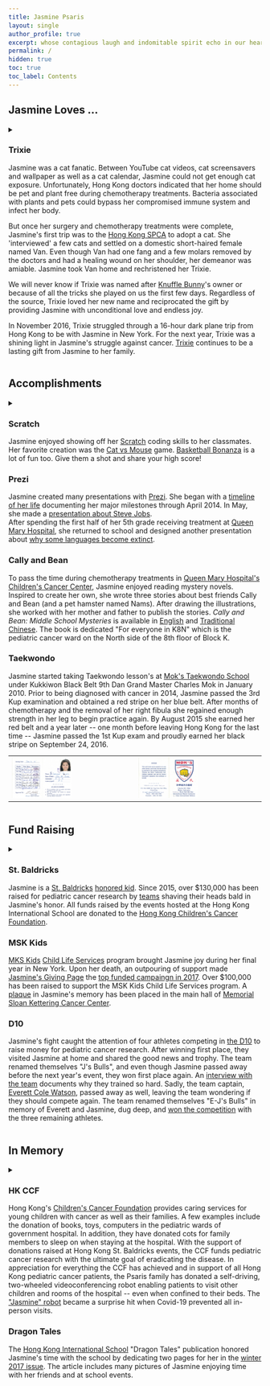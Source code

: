 ```yaml
---
title: Jasmine Psaris
layout: single
author_profile: true
excerpt: whose contagious laugh and indomitable spirit echo in our hearts
permalink: /
hidden: true
toc: true
toc_label: Contents
---
```


## Jasmine Loves ... 


<details>
<summary>
<h3 id="trixie">Trixie<a class="header-link" href="#trixie"><i class="fas fa-link"></i></a></h3>

Jasmine was a cat fanatic.  Between YouTube cat videos, cat
screensavers and wallpaper as well as a cat calendar, Jasmine could
not get enough cat exposure.  Unfortunately, Hong Kong doctors
indicated that her home should be pet and plant free during
chemotherapy treatments.  Bacteria associated with plants and pets
could bypass her compromised immune system and infect her body.

But once her surgery and chemotherapy treatments were complete,
Jasmine's first trip was to the <a href="https://www.spca.org.hk/en/">Hong Kong SPCA</a> to adopt a cat.  She
'interviewed' a few cats and settled on a domestic short-haired female
named Van.  Even though Van had one fang and a few molars removed by
the doctors and had a healing wound on her shoulder, her demeanor was
amiable.  Jasmine took Van home and rechristened her Trixie.

We will never know if Trixie was named after <a href="https://en.wikipedia.org/wiki/Knuffle_Bunny">Knuffle Bunny</a>'s owner or because
of all the tricks she played on us the first few days. Regardless of
the source, Trixie loved her new name and reciprocated the gift by
providing Jasmine with unconditional love and endless joy.

In November 2016, Trixie struggled through a 16-hour dark plane trip
from Hong Kong to be with Jasmine in New York.  For the next year,
Trixie was a shining light in Jasmine's struggle against cancer.
<a href="/trixie/">Trixie</a> continues to be a lasting gift from Jasmine to her
family.

</summary>
</details>


## Accomplishments

<details >
<summary>
<h3 id="scratch">Scratch<a class="header-link" href="#scratch"><i class="fas fa-link"></i></a></h3>

Jasmine enjoyed showing off her <a href="https://scratch.mit.edu/">Scratch</a> coding skills to her classmates.  Her favorite creation was the <a href="https://scratch.mit.edu/projects/27270597">Cat vs Mouse</a> game.  <a href="https://scratch.mit.edu/projects/37947366/">Basketball Bonanza</a> is a lot of fun too.  Give them a shot and share your high score!

<h3 id="prezi">Prezi<a class="header-link" href="#prezi"><i class="fas fa-link"></i></a></h3>

Jasmine created many presentations with <a href="https://prezi.com">Prezi</a>.  She began 
with a <a href="https://prezi.com/b11vjggtgp-p/my-timeline/?present=1">timeline of her life</a> 
documenting her major milestones through April 2014.  In May, she made 
a <a href="https://prezi.com/1pwbj8k_kl-0/steve-jobs/?present=1">presentation about Steve Jobs</a>.  
After spending the first half of her 5th grade receiving treatment at 
<a href="https://www8.ha.org.hk/qmh/">Queen Mary Hospital</a>, she returned to school and designed another presentation 
about <a href="https://prezi.com/jazichaxl0uc/why-do-languages-become-extinct/?present=1">why some languages become extinct</a>.


<h3 id="cally-and-bean">Cally and Bean<a class="header-link" href="#cally-and-bean"><i class="fas fa-link"></i></a></h3>

To pass the time during chemotherapy treatments in 
<a href="https://www.ha.org.hk/qmh/">Queen Mary Hospital's</a>
<a href="https://paed.hku.hk/services/public_area/service/UPAM_K8_PE_001_Ward_Info.pdf">Children's Cancer Center</a>,
Jasmine enjoyed reading mystery novels.  Inspired to create her own,
she wrote three stories about best friends Cally and Bean (and a pet
hamster named Nams).  After drawing the illustrations, she worked with
her mother and father to publish the stories. <i>Cally and Bean: Middle
School Mysteries</i> is available in
<a href="https://www.amazon.com/Cally-Bean-Middle-School-Mysteries-ebook/dp/B077W1MH1T">English</a>
and <a href="https://www.amazon.com/%E5%87%B1%E8%8E%89%E5%92%8C%E8%B1%86%E8%B1%86-Traditional-Jasmine-L-Psaris-ebook/dp/B08F6Z48RH">Traditional Chinese</a>.
The book is dedicated "For everyone in K8N" which is the pediatric
cancer ward on the North side of the 8th floor of Block K.

<h3 id="taekwondo">Taekwondo<a class="header-link" href="#taekwondo"><i class="fas fa-link"></i></a></h3>

Jasmine started taking Taekwondo lesson's at <a href="http://www.moks-tkd.com">Mok's Taekwondo School</a> under 
Kukkiwon Black Belt 9th Dan Grand Master Charles Mok in January 2010.  Prior to being diagnosed
with cancer in 2014, Jasmine passed the 3rd Kup examination and
obtained a red stripe on her blue belt. After months of chemotherapy
and the removal of her right fibula she regained enough strength in
her leg to begin practice again.  By August 2015 she earned her red
belt and a year later -- one month before leaving Hong Kong for the
last time -- Jasmine passed the 1st Kup exam and proudly earned her
black stripe on September 24, 2016.

<table>
<tr>
<td><img src="/assets/images/taekwondo/jasmine-tkd-inside.png" alt="" width="50%"></td>
<td><img src="/assets/images/taekwondo/jasmine-tkd-outside.png" alt="" width="50%"></td>
</tr>
</table>

</summary>
</details>


## Fund Raising 

<details>
<summary>
<h3 id="st.-baldricks">St. Baldricks<a class="header-link" href="#st.-baldricks"><i class="fas fa-link"></i></a></h3>

Jasmine is a <a href="https://www.stbaldricks.org/">St. Baldricks</a>
<a href="https://www.stbaldricks.org/kids/jasminepsaris">honored kid</a>.  Since 2015,
over $130,000 has been raised for pediatric cancer research by
<a href="https://www.stbaldricks.org/teams/jasmine">teams</a> shaving their heads
bald in Jasmine's honor. All funds raised by the events hosted at the
Hong Kong International School are donated to the <a href="#hk-ccf">Hong Kong Children's Cancer Foundation</a>.

<h3 id="msk-kids">MSK Kids<a class="header-link" href="#msk-kids"><i class="fas fa-link"></i></a></h3>

<a href="https://www.mskcc.org/pediatrics">MKS Kids</a>
<a href="https://www.mskcc.org/pediatrics/experience/life-pediatrics">Child Life Services</a>
program brought Jasmine joy during her final year in New York.  Upon
her death, an outpouring of support made <a href="http://mskcc.convio.net/goto/jasminepsaris">Jasmine's Giving Page</a> 
the <a href="https://secure2.convio.net/mskcc/site/TR/GivingPages/AnnualGiving;jsessionid=00000000.app20018a?pg=complist&fr_id=2903">top funded campaingn in 2017</a>.
Over $100,000 has been raised to support the MSK Kids Child Life Services program.  A <a href="https://www.youtube.com/watch?v=IbvJsB2oMcA">plaque</a> in Jasmine's memory has been placed in the main hall of <a href="https://goo.gl/maps/nXhpdeKG6Mp87r8S6">Memorial Sloan Kettering Cancer Center</a>.

<h3 id="d10">D10<a class="header-link" href="#d10"><i class="fas fa-link"></i></a></h3>

Jasmine's fight caught the attention of four athletes competing in <a href="https://thed10.com/">the D10</a> to raise money for pediatric cancer
research.  After winning first place, they visited Jasmine at home and shared the good news and trophy.  The team renamed themselves "J's Bulls", and even though Jasmine passed away before the next year's event, they won first place again.  An <a href="https://thed10.com/blog/j-s-bulls-why-we-do-this-in-the-first-place">interview with the team</a> documents why they trained so hard.  Sadly, the team captain, 
<a href="https://www.facebook.com/profile.php?id=618505401">Everett Cole Watson</a>, passed away as well, leaving the team wondering if they should compete again.  The team renamed themselves "E-J's Bulls" in memory of Everett and Jasmine, dug deep, and <a href="https://thed10.com/blog/the-d10-nyc-2019-yearbook">won the competition</a> with the three remaining athletes.
</summary>
</details>

## In Memory


<details>
<summary>
<h3 id="hk-ccf">HK CCF<a class="header-link" href="#hk-ccf"><i class="fas fa-link"></i></a></h3>

Hong Kong's <a href="https://www.ccf.org.hk/en/">Children's Cancer Foundation</a>
provides caring services for young children with cancer as well as
their families.  A few examples include the donation of books, toys,
computers in the pediatric wards of government hospital. In addition,
they have donated cots for family members to sleep on when staying at
the hospital.  With the support of donations raised at Hong Kong
St. Baldricks events, the CCF funds pediatric cancer research with the
ultimate goal of eradicating the disease.  In appreciation for
everything the CCF has achieved and in support of all Hong Kong
pediatric cancer patients, the Psaris family has donated a
self-driving, two-wheeled videoconferencing robot enabling patients to
visit other children and rooms of the hospital -- even when confined
to their beds.  The <a href="https://www.youtube.com/watch?v=LPSswmWUUPM">"Jasmine" robot</a> became a surprise
hit when Covid-19 prevented all in-person visits.

<h3 id="dragon-tales">Dragon Tales<a class="header-link" href="#dragon-tales"><i class="fas fa-link"></i></a></h3>

The <a href="https://www.hkis.edu.hk/">Hong Kong International School</a> "Dragon
Tales" publication honored Jasmine's time with the school by
dedicating two pages for her in the <a href="https://issuu.com/hkisadvancement/docs/final_hkis_dt_winter17_web/94">winter 2017 issue</a>.
The article includes many pictures of Jasmine enjoying time with her friends and at school events.
</summary>
</details>


